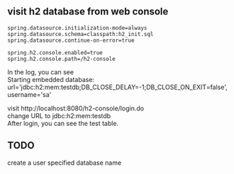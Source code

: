 ## visit h2 database from web console
```$xslt
spring.datasource.initialization-mode=always
spring.datasource.schema=classpath:h2_init.sql
spring.datasource.continue-on-error=true

spring.h2.console.enabled=true
spring.h2.console.path=/h2-console
```
In the log, you can see   
Starting embedded database: url='jdbc:h2:mem:testdb;DB_CLOSE_DELAY=-1;DB_CLOSE_ON_EXIT=false', username='sa'

visit http://localhost:8080/h2-console/login.do  
change URL to jdbc:h2:mem:testdb  
After login, you can see the test table.

## TODO
create a user specified database name
